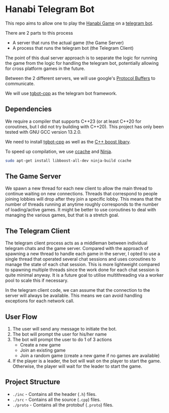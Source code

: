 # Hanabi Telegram Bot
This repo aims to allow one to play the [Hanabi Game](https://boardgamegeek.com/boardgame/98778/hanabi) on a [telegram bot](https://core.telegram.org/bots/api). 

There are 2 parts to this process
- A server that runs the actual game (the Game Server)
- A process that runs the telegram bot (the Telegram Client)

The point of this dual server approach is to separate the logic for running the game from the logic for handling the telegram bot, potentially allowing for cross platform games in the future.

Between the 2 different servers, we will use google's [Protocol Buffers](https://protobuf.dev/) to communicate.

We will use [tgbot-cpp](https://github.com/reo7sp/tgbot-cpp) as the telegram bot framework.

## Dependencies
We require a compiler that supports C++23 (or at least C++20 for coroutines, but I did not try building with C++20). This project has only been tested with GNU GCC version 13.2.0.

We need to install [tgbot-cpp](https://github.com/reo7sp/tgbot-cpp) as well as the [C++ boost libary](https://www.boost.org/). 

To speed up compilation, we use [ccache](https://ccache.dev/) and [Ninja](https://github.com/ninja-build/ninja).
```sh
sudo apt-get install libboost-all-dev ninja-build ccache
```

## The Game Server
We spawn a new thread for each new client to allow the main thread to continue waiting on new connections. Threads that correspond to people joining lobbies will drop after they join a specific lobby. This means that the number of threads running at anytime roughly corresponds to the number of loading/active games. It might be better to use coroutines to deal with managing the various games, but that is a stretch goal.

## The Telegram Client
The telegram client process acts as a middleman between individual telegram chats and the game server. Compared with the approach of spawning a new thread to handle each game in the server, I opted to use a single thread that operated several chat sessions and uses coroutines to manage the state of each chat session. This is more lightweight compared to spawning multiple threads since the work done for each chat session is quite minimal anyway. It is a future goal to utilise multithreading via a worker pool to scale this if necessary.

In the telegram client code, we can assume that the connection to the server will always be available. This means we can avoid handling exceptions for each network call.

## User Flow
1. The user will send any message to initiate the bot.
2. The bot will prompt the user for his/her name
3. The bot will prompt the user to do 1 of 3 actions   
    - Create a new game
    - Join an existing game
    - Join a random game (create a new game if no games are available)
4. If the player is a leader, the bot will wait on the player to start the game. Otherwise, the player will wait for the leader to start the game.

## Project Structure
- `./inc` - Contains all the header (`.h`) files.
- `./src` - Contains all the source (`.cpp`) files.
- `./proto` - Contains all the protobuf (`.proto`) files.